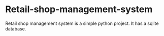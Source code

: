 # Retail-shop-management-system

Retail shop management system is a simple python project. It has a sqlite database.
